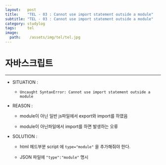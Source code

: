 ```yaml
---
layout:   post
title:    "TEL - 03 : Cannot use import statement outside a module"
subtitle: "TEL - 03 : Cannot use import statement outside a module"
category: studylog
tags:     tel
image:
  path:    /assets/img/tel/tel.jpg
---
```


# 자바스크립트  
---  

* SITUATION :  

  * `Uncaught SyntaxError: Cannot use import statement outside a module`

* REASON :  

  * module이 아닌 일반 js파일에서 export와 import를 하였음

  * module이 아닌파일에서 import를 하면 발생하는 오류

* SOLUTION :

  * html 헤드부분 script 에 `type="module"` 을 추가해줘야 한다.

  * JSON 파일에 `"type":"module"` 명시

